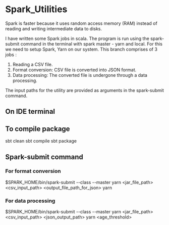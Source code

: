 # Spark_Utilities

Spark is faster because it uses random access memory (RAM) instead of reading and writing intermediate data to disks.

I have written some Spark jobs in scala. The program is run using the spark-submit command in the terminal with spark master - yarn and local.
For this we need to setup Spark, Yarn on our system. 
This branch comprises of 3 jobs :
  1. Reading a CSV file.
  2. Format conversion: CSV file is converted into JSON format.
  3. Data processing: The converted file is undergone through a data processing.

The input paths for the utility are provided as arguments in the spark-submit command.

## On IDE  terminal

## To compile package

sbt clean
sbt compile
sbt package

## Spark-submit command

### For format conversion
$SPARK_HOME/bin/spark-submit --class <className> --master yarn <jar_file_path> <csv_input_path> <output_file_path_for_json> yarn

### For data processing

$SPARK_HOME/bin/spark-submit --class <className> --master yarn <jar_file_path> <csv_input_path> <json_output_path> yarn <age_threshold>
